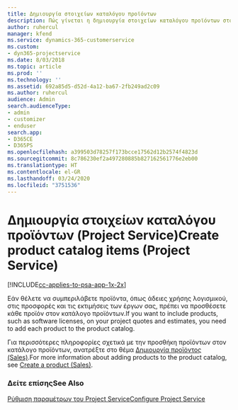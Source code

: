 ```yaml
---
title: Δημιουργία στοιχείων καταλόγου προϊόντων
description: Πώς γίνεται η δημιουργία στοιχείων καταλόγου προϊόντων στο Project Service
author: ruhercul
manager: kfend
ms.service: dynamics-365-customerservice
ms.custom:
- dyn365-projectservice
ms.date: 8/03/2018
ms.topic: article
ms.prod: ''
ms.technology: ''
ms.assetid: 692a85d5-d52d-4a12-ba67-2fb249ad2c09
ms.author: ruhercul
audience: Admin
search.audienceType:
- admin
- customizer
- enduser
search.app:
- D365CE
- D365PS
ms.openlocfilehash: a399503d78257f173bcce17562d12b2574f4823d
ms.sourcegitcommit: 8c786230ef2a497280885b827162561776e2eb00
ms.translationtype: HT
ms.contentlocale: el-GR
ms.lasthandoff: 03/24/2020
ms.locfileid: "3751536"
---
```

# <a name="create-product-catalog-items-project-service"></a><span data-ttu-id="84bb5-103">Δημιουργία στοιχείων καταλόγου προϊόντων (Project Service)</span><span class="sxs-lookup"><span data-stu-id="84bb5-103">Create product catalog items (Project Service)</span></span>

[!INCLUDE[cc-applies-to-psa-app-1x-2x](../includes/cc-applies-to-psa-app-1x-2x.md)]

<span data-ttu-id="84bb5-104">Εάν θέλετε να συμπεριλάβετε προϊόντα, όπως άδειες χρήσης λογισμικού, στις προσφορές και τις εκτιμήσεις των έργων σας, πρέπει να προσθέσετε κάθε προϊόν στον κατάλογο προϊόντων.</span><span class="sxs-lookup"><span data-stu-id="84bb5-104">If you want to include products, such as software licenses, on your project quotes and estimates, you need to add each product to the product catalog.</span></span>  
  
 <span data-ttu-id="84bb5-105">Για περισσότερες πληροφορίες σχετικά με την προσθήκη προϊόντων στον κατάλογο προϊόντων, ανατρέξτε στο θέμα [Δημιουργία προϊόντος (Sales)](../sales-enterprise/create-product-sales.md).</span><span class="sxs-lookup"><span data-stu-id="84bb5-105">For more information about adding products to the product catalog, see [Create a product (Sales)](../sales-enterprise/create-product-sales.md).</span></span>  
  
### <a name="see-also"></a><span data-ttu-id="84bb5-106">Δείτε επίσης</span><span class="sxs-lookup"><span data-stu-id="84bb5-106">See Also</span></span>  
 [<span data-ttu-id="84bb5-107">Ρύθμιση παραμέτρων του Project Service</span><span class="sxs-lookup"><span data-stu-id="84bb5-107">Configure Project Service</span></span>](../project-service/configure.md)
